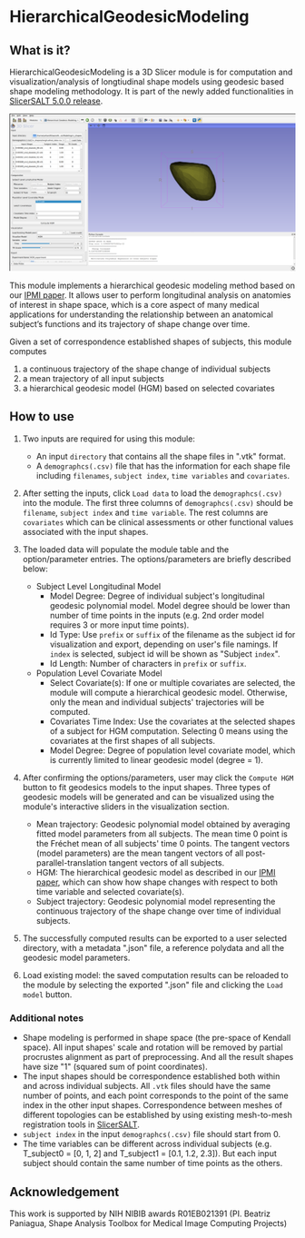 # HierarchicalGeodesicModeling

## What is it?
HierarchicalGeodesicModeling is a 3D Slicer module is for computation and visualization/analysis of longtiudinal shape 
models using geodesic based shape modeling methodology. It is part of the newly added functionalities in [SlicerSALT 5.0.0 release](https://salt.slicer.org/).

![](HGM_Screenshot.png)

This module implements a hierarchical geodesic modeling method based on our [IPMI paper](https://www.ncbi.nlm.nih.gov/pmc/articles/PMC10323213/).
It allows user to perform longitudinal analysis on anatomies of interest in shape space, which is a core aspect of many medical applications for understanding the relationship between an anatomical subject’s functions and its trajectory of shape change over time.

Given a set of correspondence established shapes of subjects, this module computes
1. a continuous trajectory of the shape change of individual subjects 
2. a mean trajectory of all input subjects
3. a hierarchical geodesic model (HGM) based on selected covariates

## How to use
1. Two inputs are required for using this module:
   - An input `directory` that contains all the shape files in ".vtk" format.
   - A `demographcs(.csv)` file that has the information for each shape file including `filenames`, `subject index`, `time variables` and `covariates`.
   

2. After setting the inputs, click `Load data` to load the `demographcs(.csv)` into the module. The first three columns of `demographcs(.csv)` should be `filename`, `subject index` and `time variable`. The rest columns are `covariates` which can be clinical assessments or other functional values associated with the input shapes.


3. The loaded data will populate the module table and the option/parameter entries. The options/parameters are briefly described below:
   - Subject Level Longitudinal Model
     - Model Degree: Degree of individual subject's longitudinal geodesic polynomial model. Model degree should be lower than number of time points in the inputs (e.g. 2nd order model requires 3 or more input time points).
     - Id Type: Use `prefix` or `suffix` of the filename as the subject id for visualization and export, depending on user's file namings. If `index` is selected, subject id will be shown as "Subject `index`".
     - Id Length: Number of characters in `prefix` or `suffix`. 
   - Population Level Covariate Model
     - Select Covariate(s): If one or multiple covariates are selected, the module will compute a hierarchical geodesic model. Otherwise, only the mean and individual subjects' trajectories will be computed.
     - Covariates Time Index: Use the covariates at the selected shapes of a subject for HGM computation. Selecting 0 means using the covariates at the first shapes of all subjects.
     - Model Degree: Degree of population level covariate model, which is currently limited to linear geodesic model (degree = 1).


4. After confirming the options/parameters, user may click the `Compute HGM` button to fit geodesics models to the input shapes. Three types of geodesic models will be generated and can be visualized using the module's interactive sliders in the visualization section.
   - Mean trajectory: Geodesic polynomial model obtained by averaging fitted model parameters from all subjects. The mean time 0 point is the Fréchet mean of all subjects' time 0 points. The tangent vectors (model parameters) are the mean tangent vectors of all post-parallel-translation tangent vectors of all subjects. 
   - HGM: The hierarchical geodesic model as described in our [IPMI paper](https://www.ncbi.nlm.nih.gov/pmc/articles/PMC10323213/), which can show how shape changes with respect to both time variable and selected covariate(s).
   - Subject trajectory: Geodesic polynomial model representing the continuous trajectory of the shape change over time of individual subjects.


5. The successfully computed results can be exported to a user selected directory, with a metadata ".json" file, a reference polydata and all the geodesic model parameters.


6. Load existing model: the saved computation results can be reloaded to the module by selecting the exported ".json" file and clicking the `Load model` button. 

### Additional notes
- Shape modeling is performed in shape space (the pre-space of Kendall space). All input shapes' scale and rotation will be removed by partial procrustes alignment as part of preprocessing. And all the result shapes have size "1" (squared sum of point coordinates).
- The input shapes should be correspondence established both within and across individual subjects. All `.vtk` files should have the same number of points, and each point corresponds to the point of the same index in the other input shapes. Correspondence between meshes of different topologies can be established by using existing mesh-to-mesh registration tools in [SlicerSALT](https://salt.slicer.org/).
- `subject index` in the input `demographcs(.csv)` file should start from 0.
- The time variables can be different across individual subjects (e.g. T_subject0 = [0, 1, 2] and T_subject1 = [0.1, 1.2, 2.3]).
But each input subject should contain the same number of time points as the others.

## Acknowledgement
 This work is supported by NIH NIBIB awards R01EB021391 (PI. Beatriz Paniagua, Shape Analysis Toolbox for Medical Image Computing Projects)
